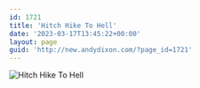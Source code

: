 ```yaml
---
id: 1721
title: 'Hitch Hike To Hell'
date: '2023-03-17T13:45:22+00:00'
layout: page
guid: 'http://new.andydixon.com/?page_id=1721'
---
```


![Hitch Hike To Hell](https://i0.wp.com/assets.g8x2.ldn.idrivee2-23.com/posters/Hitch%20Hike%20To%20Hell%2001.jpg?w=1200&ssl=1 "Hitch Hike To Hell")